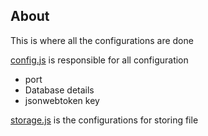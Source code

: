 ## About
This is where all the configurations are done

[config.js](https://github.com/judeclassic/Kinco_server/blob/main/config/config.js) is responsible for all configuration
* port
* Database details
* jsonwebtoken key

[storage.js](https://github.com/judeclassic/Kinco_server/blob/main/config/storage_engine.js) is the configurations for storing file
